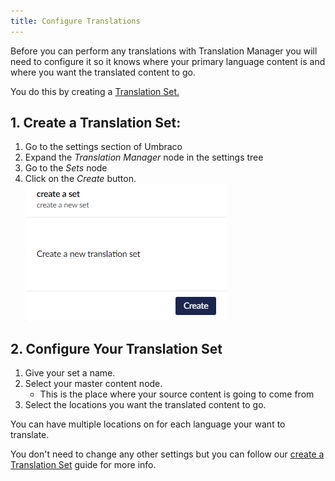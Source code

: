 ```yaml
---
title: Configure Translations
--- 
```


Before you can perform any translations with Translation Manager you will need to configure it so it knows where your primary language content is and where you want the translated content to go. 

You do this by creating a [Translation Set.](../reference/fundementals/set)

## 1. Create a Translation Set: 

1. Go to the settings section of Umbraco
2. Expand the *Translation Manager* node in the settings tree
3. Go to the *Sets* node
4. Click on the *Create* button.
![Create Button](createexample.png)

## 2. Configure Your Translation Set

 1. Give your set a name.
 2. Select your master content node.
    - This is the place where your source content is going to come from 
 3. Select the locations you want the translated content to go.

You can have multiple locations on for each language your want to translate.

 You don't need to change any other settings but you can follow our [create a Translation Set](../userGuide/create) guide for more info.


